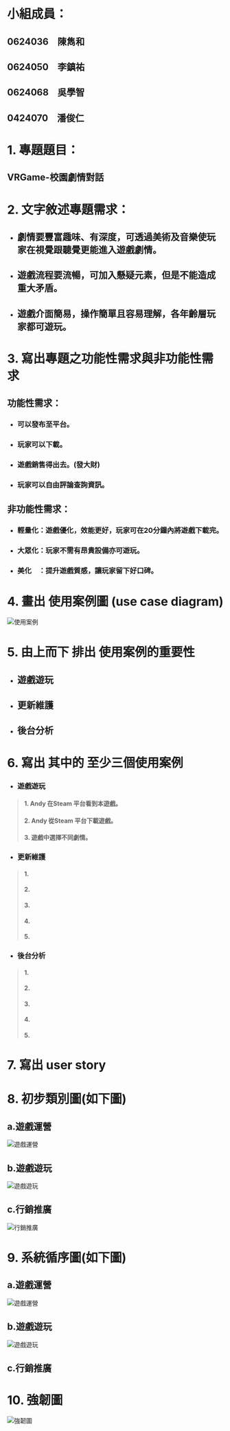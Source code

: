 # 小組成員：
## 0624036　陳雋和
## 0624050　李鎮祐
## 0624068　吳學智
## 0424070　潘俊仁

# 1. 專題題目：
## VRGame-校園劇情對話

# 2. 文字敘述專題需求：
* ## 劇情要豐富趣味、有深度，可透過美術及音樂使玩家在視覺跟聽覺更能進入遊戲劇情。
* ## 遊戲流程要流暢，可加入懸疑元素，但是不能造成重大矛盾。
* ## 遊戲介面簡易，操作簡單且容易理解，各年齡層玩家都可遊玩。

# 3. 寫出專題之功能性需求與非功能性需求
 ## 功能性需求：
 * ### 可以發布至平台。
 * ### 玩家可以下載。
 * ### 遊戲銷售得出去。(發大財)
 * ### 玩家可以自由評論查詢資訊。
 
 ## 非功能性需求：
 * ### 輕量化：遊戲優化，效能更好，玩家可在20分鐘內將遊戲下載完。
 * ### 大眾化：玩家不需有昂貴設備亦可遊玩。
 * ### 美化　：提升遊戲質感，讓玩家留下好口碑。

# 4. 畫出 使用案例圖 (use case diagram)
![使用案例](使用案例圖.png)

# 5. 由上而下 排出 使用案例的重要性
 * ## 遊戲遊玩
 * ## 更新維護
 * ## 後台分析
# 6. 寫出 其中的 至少三個使用案例
* ###    遊戲遊玩
> #### 1. Andy 在Steam 平台看到本遊戲。
> #### 2. Andy 從Steam 平台下載遊戲。
> #### 3. 遊戲中選擇不同劇情。
* ###    更新維護
> #### 1. 
> #### 2. 
> #### 3. 
> #### 4. 
> #### 5. 
* ###    後台分析
> #### 1. 
> #### 2. 
> #### 3. 
> #### 4. 
> #### 5. 

# 7. 寫出 user story 

# 8. 初步類別圖(如下圖) 
## a.遊戲運營
![遊戲運營](初步類別圖1.png)
## b.遊戲遊玩
![遊戲遊玩](遊戲下載初步類別圖.png)
## c.行銷推廣
![行銷推廣](初步類別圖2.png)
# 9. 系統循序圖(如下圖)
## a.遊戲運營
![遊戲運營](系統循序圖1.png)
## b.遊戲遊玩
![遊戲遊玩](遊戲下載系統循序圖.png)
## c.行銷推廣

# 10. 強韌圖
![強韌圖](強韌圖.png)
